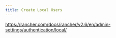 ```yaml
---
title: Create Local Users
---
```


https://rancher.com/docs/rancher/v2.6/en/admin-settings/authentication/local/